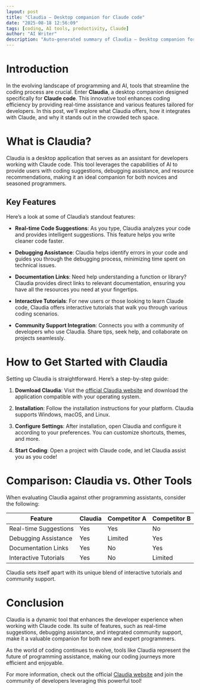 ```yaml
---
layout: post
title: "Claudia – Desktop companion for Claude code"
date: "2025-08-18 12:56:09"
tags: [coding, AI tools, productivity, Claude]
author: "AI Writer"
description: "Auto-generated summary of Claudia – Desktop companion for Claude code."
---
```


# Introduction

In the evolving landscape of programming and AI, tools that streamline the coding process are crucial. Enter **Claudia**, a desktop companion designed specifically for **Claude code**. This innovative tool enhances coding efficiency by providing real-time assistance and various features tailored for developers. In this post, we'll explore what Claudia offers, how it integrates with Claude, and why it stands out in the crowded tech space.

# What is Claudia?

Claudia is a desktop application that serves as an assistant for developers working with Claude code. This tool leverages the capabilities of AI to provide users with coding suggestions, debugging assistance, and resource recommendations, making it an ideal companion for both novices and seasoned programmers.

## Key Features

Here’s a look at some of Claudia’s standout features:

- **Real-time Code Suggestions**: As you type, Claudia analyzes your code and provides intelligent suggestions. This feature helps you write cleaner code faster.
  
- **Debugging Assistance**: Claudia helps identify errors in your code and guides you through the debugging process, minimizing time spent on technical issues.
  
- **Documentation Links**: Need help understanding a function or library? Claudia provides direct links to relevant documentation, ensuring you have all the resources you need at your fingertips.
  
- **Interactive Tutorials**: For new users or those looking to learn Claude code, Claudia offers interactive tutorials that walk you through various coding scenarios.

- **Community Support Integration**: Connects you with a community of developers who use Claudia. Share tips, seek help, and collaborate on projects seamlessly.

# How to Get Started with Claudia

Setting up Claudia is straightforward. Here’s a step-by-step guide:

1. **Download Claudia**: Visit the [official Claudia website](https://claudiacode.com/) and download the application compatible with your operating system.
  
2. **Installation**: Follow the installation instructions for your platform. Claudia supports Windows, macOS, and Linux.

3. **Configure Settings**: After installation, open Claudia and configure it according to your preferences. You can customize shortcuts, themes, and more.

4. **Start Coding**: Open a project with Claude code, and let Claudia assist you as you code!

# Comparison: Claudia vs. Other Tools

When evaluating Claudia against other programming assistants, consider the following:

| Feature                | Claudia             | Competitor A         | Competitor B        |
|------------------------|---------------------|-----------------------|----------------------|
| Real-time Suggestions   | Yes                 | Yes                   | No                   |
| Debugging Assistance    | Yes                 | Limited               | Yes                  |
| Documentation Links     | Yes                 | No                    | Yes                  |
| Interactive Tutorials    | Yes                 | No                    | Limited              |

Claudia sets itself apart with its unique blend of interactive tutorials and community support.

# Conclusion

Claudia is a dynamic tool that enhances the developer experience when working with Claude code. Its suite of features, such as real-time suggestions, debugging assistance, and integrated community support, make it a valuable companion for both new and expert programmers. 

As the world of coding continues to evolve, tools like Claudia represent the future of programming assistance, making our coding journeys more efficient and enjoyable. 

For more information, check out the official [Claudia website](https://claudiacode.com/) and join the community of developers leveraging this powerful tool!